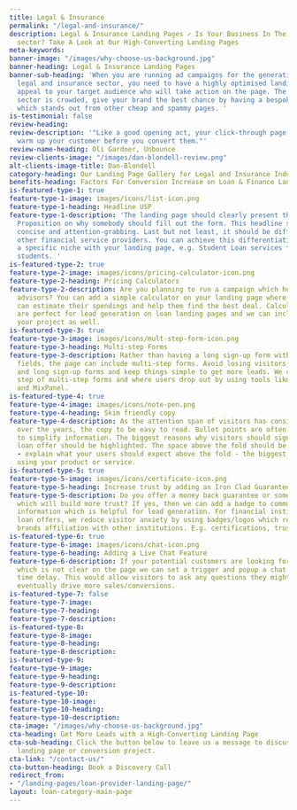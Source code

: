 ```yaml
---
title: Legal & Insurance
permalink: "/legal-and-insurance/"
description: Legal & Insurance Landing Pages ✓ Is Your Business In The Legal & Insurance
  sector? Take A Look at Our High-Converting Landing Pages
meta-keywords: 
banner-image: "/images/why-choose-us-background.jpg"
banner-heading: Legal & Insurance Landing Pages
banner-sub-heading: 'When you are running ad campaigns for the generating leads for
  legal and insurance sector, you need to have a highly optimised landing page to
  appeal to your target audience who will take action on the page. The legal and insurance
  sector is crowded, give your brand the best chance by having a bespoke landing page
  which stands out from other cheap and spammy pages. '
is-testimonial: false
review-heading: 
review-description: '"Like a good opening act, your click-through page''s job is to
  warm up your customer before you convert them."'
review-name-heading: Oli Gardner, Unbounce
review-clients-image: "/images/dan-blondell-review.png"
alt-clients-image-title: Dan-Blondell
category-heading: Our Landing Page Gallery for Legal and Insurance Industry
benefits-heading: Factors For Conversion Increase on Loan & Finance Landing Pages
is-featured-type-1: true
feature-type-1-image: images/icons/list-icon.png
feature-type-1-heading: Headline USP
feature-type-1-description: 'The landing page should clearly present the Unique Selling
  Proposition on why somebody should fill out the form. This headline should be clear,
  concise and attention-grabbing. Last but not least, it should be different than
  other financial service providers. You can achieve this differentiation by targeting
  a specific niche with your landing page, e.g. Student Loan services for international
  students. '
is-featured-type-2: true
feature-type-2-image: images/icons/pricing-calculator-icon.png
feature-type-2-heading: Pricing Calculators
feature-type-2-description: Are you planning to run a campaign which helps find legal
  advisors? You can add a simple calculator on your landing page where your visitors
  can estimate their spendings and help them find the best deal. Calculators/Quizzes
  are perfect for lead generation on loan landing pages and we can include them in
  your project as well.
is-featured-type-3: true
feature-type-3-image: images/icons/mult-step-form-icon.png
feature-type-3-heading: Multi-step Forms
feature-type-3-description: Rather than having a long sign-up form with lots of question
  fields, the page can include multi-step forms. Avoid losing visitors in complicated
  and long sign-up forms and keep things simple to get more leads. We can track each
  step of multi-step forms and where users drop out by using tools like Google Analytics
  and MixPanel.
is-featured-type-4: true
feature-type-4-image: images/icons/note-pen.png
feature-type-4-heading: Skim friendly copy
feature-type-4-description: As the attention span of visitors has considerably decreased
  over the years, the copy to be easy to read. Bullet points are often a good fit
  to simplify information. The biggest reasons why visitors should sign up for your
  loan offer should be highlighted. The space above the fold should be used judiciously
  - explain what your users should expect above the fold - the biggest benefit of
  using your product or service.
is-featured-type-5: true
feature-type-5-image: images/icons/certificate-icon.png
feature-type-5-heading: Increase trust by adding an Iron Clad Guarantee
feature-type-5-description: Do you offer a money back guarantee or something similar
  which will build more trust? If yes, then we can add a badge to communicate this
  information which is helpful for lead generation. For financial institutions and
  loan offers, we reduce visitor anxiety by using badges/logos which represent your
  brands affiliation with other institutions. E.g. certifications, trust badges etc.
is-featured-type-6: true
feature-type-6-image: images/icons/chat-icon.png
feature-type-6-heading: Adding a Live Chat Feature
feature-type-6-description: If your potential customers are looking for some information
  which is not clear on the page we can set a trigger and popup a chat window at a
  time delay. This would allow visitors to ask any questions they might have and will
  eventually drive more sales/conversions.
is-featured-type-7: false
feature-type-7-image: 
feature-type-7-heading: 
feature-type-7-description: 
is-featured-type-8: 
feature-type-8-image: 
feature-type-8-heading: 
feature-type-8-description: 
is-featured-type-9: 
feature-type-9-image: 
feature-type-9-heading: 
feature-type-9-description: 
is-featured-type-10: 
feature-type-10-image: 
feature-type-10-heading: 
feature-type-10-description: 
cta-image: "/images/why-choose-us-background.jpg"
cta-heading: Get More Leads with a High-Converting Landing Page
cta-sub-heading: Click the button below to leave us a message to discuss your next
  landing page or conversion project.
cta-link: "/contact-us/"
cta-button-heading: Book a Discovery Call
redirect_from:
- "/landing-pages/loan-provider-landing-page/"
layout: loan-category-main-page
---
```


